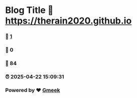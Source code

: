 # Blog Title :link: https://therain2020.github.io 
### :page_facing_up: [1](https://therain2020.github.io/tag.html) 
### :speech_balloon: 0 
### :hibiscus: 84 
### :alarm_clock: 2025-04-22 15:09:31 
### Powered by :heart: [Gmeek](https://github.com/Meekdai/Gmeek)
